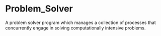 # Problem_Solver
A problem solver program which manages a collection of processes that concurrently engage in solving computationally intensive problems.
